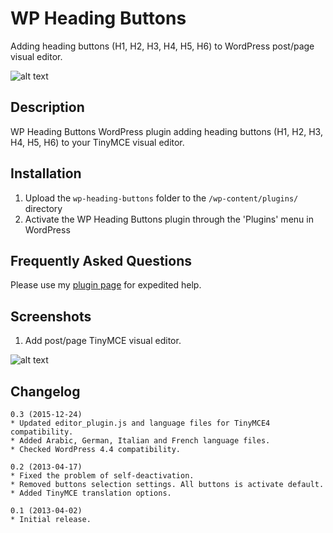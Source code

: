 # WP Heading Buttons
Adding heading buttons (H1, H2, H3, H4, H5, H6) to WordPress post/page visual editor.

![alt text](http://tercan.net/i/wp-heading-buttons-banner-772x250.png "WP Heading Buttons plugin")

## Description
WP Heading Buttons WordPress plugin adding heading buttons (H1, H2, H3, H4, H5, H6) to your TinyMCE visual editor.

## Installation
1. Upload the `wp-heading-buttons` folder to the `/wp-content/plugins/` directory
2. Activate the WP Heading Buttons plugin through the 'Plugins' menu in WordPress

## Frequently Asked Questions

Please use my [plugin page] for expedited help.

## Screenshots
1. Add post/page TinyMCE visual editor.

![alt text](http://tercan.net/i/wp-heading-buttons-screenshot-1.png "Add post/page TinyMCE visual editor.")

## Changelog
```
0.3 (2015-12-24)
* Updated editor_plugin.js and language files for TinyMCE4 compatibility.
* Added Arabic, German, Italian and French language files.
* Checked WordPress 4.4 compatibility.

0.2 (2013-04-17)
* Fixed the problem of self-deactivation.
* Removed buttons selection settings. All buttons is activate default.
* Added TinyMCE translation options.

0.1 (2013-04-02)
* Initial release.
```

   [plugin page]: <http://tercan.net/wp-heading-buttons/>
